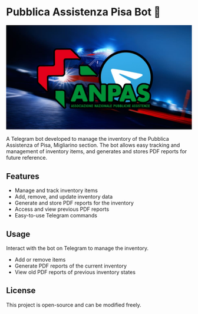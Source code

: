 # Pubblica Assistenza Pisa Bot 🤖

![Pubblica Assistenza Pisa Telegram Bot](banner.png)

A Telegram bot developed to manage the inventory of the Pubblica Assistenza of Pisa, Migliarino section. The bot allows easy tracking and management of inventory items, and generates and stores PDF reports for future reference.

## Features  

- Manage and track inventory items  
- Add, remove, and update inventory data  
- Generate and store PDF reports for the inventory  
- Access and view previous PDF reports  
- Easy-to-use Telegram commands  

## Usage  

Interact with the bot on Telegram to manage the inventory.  
- Add or remove items  
- Generate PDF reports of the current inventory  
- View old PDF reports of previous inventory states  

## License  

This project is open-source and can be modified freely.
